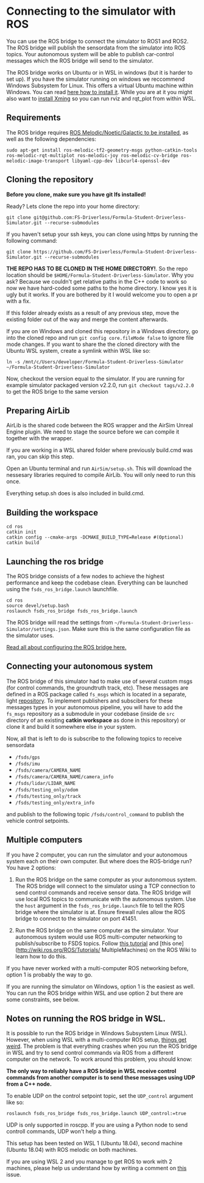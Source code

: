 # Connecting to the simulator with ROS

You can use the ROS bridge to connect the simulator to ROS1 and ROS2.
The ROS bridge will publish the sensordata from the simulator into ROS topics.
Your autonomous system will be able to publish car-control messages which the ROS bridge will send to the simulator.

The ROS bridge works on Ubuntu or in WSL in windows (but it is harder to set up).
If you have the simulator running on windows we reccommend Windows Subsystem for Linux.
This offers a virtual Ubuntu machine within Windows.
You can read [here how to install it](software-install-instructions.md). 
While you are at it you might also want to [install Xming](software-install-instructions.md) so you can run rviz and rqt_plot from within WSL.

## Requirements

The ROS bridge requires [ROS Melodic/Noetic/Galactic to be installed](software-install-instructions.md), as well as the following dependencies:
```
sudo apt-get install ros-melodic-tf2-geometry-msgs python-catkin-tools ros-melodic-rqt-multiplot ros-melodic-joy ros-melodic-cv-bridge ros-melodic-image-transport libyaml-cpp-dev libcurl4-openssl-dev
```


## Cloning the repository

**Before you clone, make sure you have git lfs installed!**

Ready? Lets clone the repo into your home directory:
```
git clone git@github.com:FS-Driverless/Formula-Student-Driverless-Simulator.git --recurse-submodules
```

If you haven't setup your ssh keys, you can clone using https by running the following command:
```
git clone https://github.com/FS-Driverless/Formula-Student-Driverless-Simulator.git --recurse-submodules
```

**THE REPO HAS TO BE CLONED IN THE HOME DIRECTORY!**. So the repo location should be `$HOME/Formula-Student-Driverless-Simulator`.
Why you ask? Because we couldn't get relative paths in the C++ code to work so now we have hard-coded some paths to the home directory.
I know yes it is ugly but it works. If you are bothered by it I would welcome you to open a pr with a fix.

If this folder already exists as a result of any previous step, move the existing folder out of the way and merge the content afterwards.

If you are on Windows and cloned this repository in a Windows directory, go into the cloned repo and run `git config core.fileMode false` to ignore file mode changes. 
If you want to share the the cloned directory with the Ubuntu WSL system, create a symlink within WSL like so:
```
ln -s /mnt/c/Users/developer/Formula-Student-Driverless-Simulator ~/Formula-Student-Driverless-Simulator
```

Now, checkout the version equal to the simulator. 
If you are running for example simulator packaged version v2.2.0, run `git checkout tags/v2.2.0` to get the ROS brige to the same version

## Preparing AirLib

AirLib is the shared code between the ROS wrapper and the AirSim Unreal Engine plugin.
We need to stage the source before we can compile it together with the wrapper.

If you are working in a WSL shared folder where previously build.cmd was ran, you can skip this step.

Open an Ubuntu terminal and run `AirSim/setup.sh`.
This will download the nessesary libraries required to compile AirLib.
You will only need to run this once.

Everything setup.sh does is also included in build.cmd.

## Building the workspace

```
cd ros
catkin init
catkin config --cmake-args -DCMAKE_BUILD_TYPE=Release #(Optional)
catkin build
```

## Launching the ros bridge

The ROS bridge consists of a few nodes to achieve the highest performance and keep the codebase clean.
Everything can be launched using the `fsds_ros_bridge.launch` launchfile.
```
cd ros
source devel/setup.bash
roslaunch fsds_ros_bridge fsds_ros_bridge.launch
```

The ROS bridge will read the settings from `~/Formula-Student-Driverless-Simulator/settings.json`.
Make sure this is the same configuration file as the simulator uses.

[Read all about configuring the ROS bridge here.](ros-bridge.md)

## Connecting your autonomous system

The ROS bridge of this simulator had to make use of several custom msgs (for control commands, the groundtruth track, etc). 
These messages are defined in a ROS package called `fs_msgs` which is located in a separate, light [repository](https://github.com/FS-Driverless/fs_msgs). 
To implement publishers and subscibers for these messages types in your autonomous pipeline, you will have to add the `fs_msgs` repository as a submodule in your codebase (inside de `src` directory of an existing **catkin workspace** as done in this repository) or clone it and build it somewhere else in your system.

Now, all that is left to do is subscribe to the following topics to receive sensordata

- `/fsds/gps`
- `/fsds/imu`
- `/fsds/camera/CAMERA_NAME`
- `/fsds/camera/CAMERA_NAME/camera_info`
- `/fsds/lidar/LIDAR_NAME`
- `/fsds/testing_only/odom`
- `/fsds/testing_only/track`
- `/fsds/testing_only/extra_info`

and publish to the following topic `/fsds/control_command` to publish the vehicle control setpoints.

## Multiple computers
If you have 2 computer, you can run the simulator and your autonomous system each on their own computer.
But where does the ROS-bridge run? You have 2 options:

1. Run the ROS bridge on the same computer as your autonomous system.
   The ROS bridge will connect to the simulator using a TCP connection to send control commands and receive sensor data.
   The ROS bridge will use local ROS topics to communicate with the autonomous system.
   Use the `host` argument in the `fsds_ros_bridge.launch` file to tell the ROS bridge where the simulator is at.
   Ensure firewall rules allow the ROS bridge to connect to the simulator on port 41451.

2. Run the ROS bridge on the same computer as the simulator.
   Your autonomous system would use ROS multi-computer networking to publish/subscribe to FSDS topics.
   Follow [this tutorial](http://wiki.ros.org/ROS/NetworkSetup) and [this one](http://wiki.ros.org/ROS/Tutorials/ MultipleMachines) on the ROS Wiki to learn how to do this.

If you have never worked with a multi-computer ROS networking before, option 1 is probably the way to go.

If you are running the simulator on Windows, option 1 is the easiest as well.
You can run the ROS bridge within WSL and use option 2 but there are some constraints, see below.

## Notes on running the ROS bridge in WSL.

It is possible to run the ROS bridge in Windows Subsystem Linux (WSL).
However, when using WSL with a multi-computer ROS setup, [things get weird](https://github.com/FS-Driverless/Formula-Student-Driverless-Simulator/issues/227).
The problem is that everything crashes when you run the ROS bridge in WSL and try to send control commands via ROS from a different computer on the network.
To work around this problem, you should know:

**The only way to reliably have a ROS bridge in WSL receive control commands from another computer is to send these messages using UDP from a C++ node.**

To enable UDP on the control setpoint topic, set the `UDP_control` argument like so:

```
roslaunch fsds_ros_bridge fsds_ros_bridge.launch UDP_control:=true
```

UDP is only supported in roscpp. If you are using a Python node to send controll commands, UDP won't help a thing.

This setup has been tested on WSL 1 (Ubuntu 18.04), second machine (Ubuntu 18.04) with ROS melodic on both machines.

If you are using WSL 2 and you manage to get ROS to work with 2 machines, please help us understand how by writing a comment on [this](https://github.com/FS-Driverless/Formula-Student-Driverless-Simulator/issues/227) issue.
